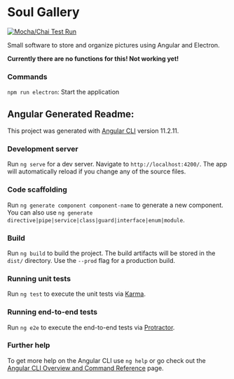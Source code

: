 # Soul Gallery

[![Mocha/Chai Test Run](https://github.com/SeelenBacken/SoulGallery/actions/workflows/node.js.yml/badge.svg)](https://github.com/SeelenBacken/SoulGallery/actions/workflows/node.js.yml)

Small software to store and organize pictures using Angular and Electron.

**Currently there are no functions for this! Not working yet!**

### Commands

`npm run electron`: Start the application

## Angular Generated Readme:

This project was generated with [Angular CLI](https://github.com/angular/angular-cli) version 11.2.11.

### Development server

Run `ng serve` for a dev server. Navigate to `http://localhost:4200/`. The app will automatically reload if you change any of the source files.

### Code scaffolding

Run `ng generate component component-name` to generate a new component. You can also use `ng generate directive|pipe|service|class|guard|interface|enum|module`.

### Build

Run `ng build` to build the project. The build artifacts will be stored in the `dist/` directory. Use the `--prod` flag for a production build.

### Running unit tests

Run `ng test` to execute the unit tests via [Karma](https://karma-runner.github.io).

### Running end-to-end tests

Run `ng e2e` to execute the end-to-end tests via [Protractor](http://www.protractortest.org/).

### Further help

To get more help on the Angular CLI use `ng help` or go check out the [Angular CLI Overview and Command Reference](https://angular.io/cli) page.
